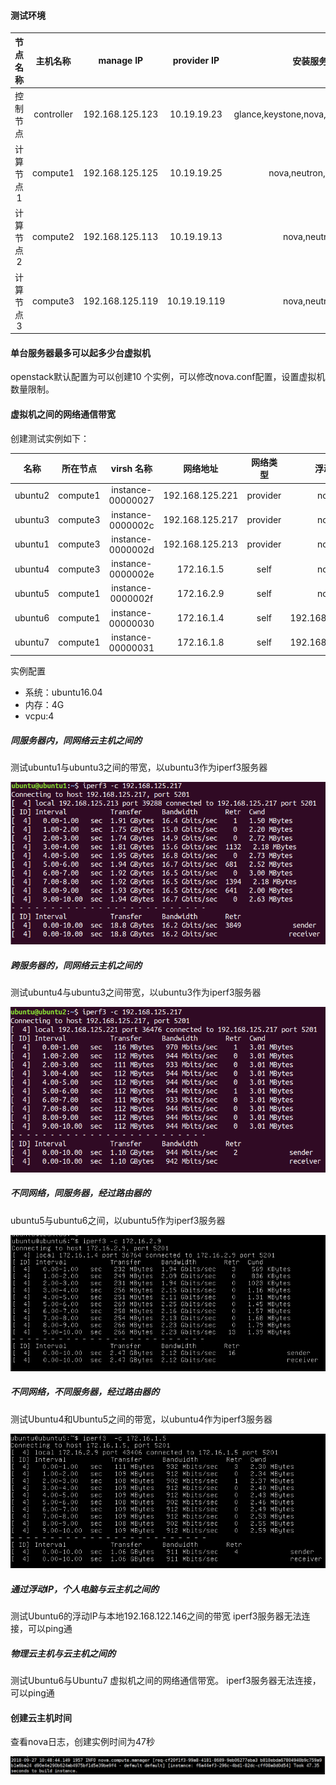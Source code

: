 ####  测试环境

| 节点名称 |  主机名称  | manage IP      | provider IP |安装服务|
|:-------:|:---------:|:--------------:|:----------: |:----------: |
|控制节点  | controller|192.168.125.123 | 10.19.19.23 |glance,keystone,nova,neutron,cinder|
|计算节点1 |   compute1|192.168.125.125 | 10.19.19.25 |nova,neutron,cinder|
|计算节点2 |   compute2|192.168.125.113 | 10.19.19.13 |nova,neutron|
|计算节点3 |   compute3|192.168.125.119 | 10.19.19.119|nova,neutron|

#### 单台服务器最多可以起多少台虚拟机

openstack默认配置为可以创建10 个实例，可以修改nova.conf配置，设置虚拟机数量限制。


#### 虚拟机之间的网络通信带宽

创建测试实例如下：

|名称   | 所在节点 | virsh 名称       |  网络地址        |网络类型 |浮动IP    |
|:-----:|:-------:|:----------------:|:--------------: |:------:|:---------:|
|ubuntu2|compute1| instance-00000027| 192.168.125.221 |provider|none       |
|ubuntu3|compute3| instance-0000002c| 192.168.125.217 |provider|none       |
|ubuntu1|compute3| instance-0000002d| 192.168.125.213 |provider|none       |
|ubuntu4|compute3| instance-0000002e| 	172.16.1.5    |self    |none       |
|ubuntu5|compute1| instance-0000002f| 	172.16.2.9    |self    |none       |
|ubuntu6|compute1| instance-00000030| 	172.16.1.4    |self    |192.168.125.211|
|ubuntu7|compute1| instance-00000031| 	172.16.1.8    |self    |192.168.125.224|


实例配置
  * 系统：ubuntu16.04
  * 内存：4G
  * vcpu:4


##### 同服务器内，同网络云主机之间的

测试ubuntu1与ubuntu3之间的带宽，以ubuntu3作为iperf3服务器

![](assets/markdown-img-paste-20180926152529776.png)

##### 跨服务器的，同网络云主机之间的

测试ubuntu4与ubuntu3之间带宽，以ubuntu3作为iperf3服务器

![](assets/markdown-img-paste-20180926152914224.png)

##### 不同网络，同服务器，经过路由器的

ubuntu5与ubuntu6之间，以ubuntu5作为iperf3服务器

![](assets/markdown-img-paste-20180926191210269.png)

##### 不同网络，不同服务器，经过路由器的

测试Ubuntu4和Ubuntu5之间的带宽，以ubuntu4作为iperf3服务器

![](assets/markdown-img-paste-20180926173623218.png)

##### 通过浮动IP，个人电脑与云主机之间的
测试Ubuntu6的浮动IP与本地192.168.122.146之间的带宽
iperf3服务器无法连接，可以ping通

##### 物理云主机与云主机之间的

测试Ubuntu6与Ubuntu7 虚拟机之间的网络通信带宽。
iperf3服务器无法连接，可以ping通

#### 创建云主机时间

查看nova日志，创建实例时间为47秒

![](assets/markdown-img-paste-20180927112056334.png)
